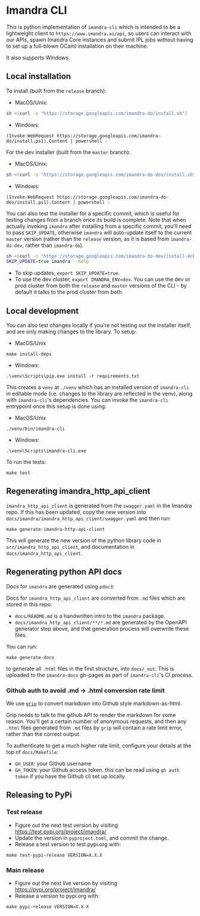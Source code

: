# Imandra CLI

This is python implementation of `imandra-cli` which is intended to be a lightweight client to `https://www.imandra.ai/api`, so users can interact with our APIs, spawn Imandra Core instances and submit IPL jobs without having to set up a full-blown OCaml installation on their machine.

It also supports Windows.

## Local installation

To install (built from the `release` branch):

- MacOS/Unix:
```sh
sh <(curl -s "https://storage.googleapis.com/imandra-do/install.sh")
```

- Windows:
```pwsh
(Invoke-WebRequest https://storage.googleapis.com/imandra-do/install.ps1).Content | powershell -
```

For the dev installer (built from the `master` branch):

- MacOS/Unix:
```sh
sh <(curl -s "https://storage.googleapis.com/imandra-do-dev/install.sh")
```

- Windows:
```pwsh
(Invoke-WebRequest https://storage.googleapis.com/imandra-do-dev/install.ps1).Content | powershell -
```

You can also test the installer for a specific commit, which is useful for testing changes from a branch once its build is complete. Note that when actually invoking `imandra` after installing from a specific commit, you'll need to pass `SKIP_UPDATE`, otherwise `imandra` will auto-update itself to the current `master` version (rather than the `release` version, as it is based from `imandra-do-dev`, rather than `imandra-do`).

```sh
sh <(curl -s "https://storage.googleapis.com/imandra-do-dev/install-4cbf479327f041ecbf543fa79969fcd94841e370.sh")
SKIP_UPDATE=true imandra --help
```

- To skip updates, `export SKIP_UPDATE=true`.
- To use the dev cluster, `export IMANDRA_ENV=dev`. You can use the dev or prod cluster from both the `release` and `master` versions of the CLI - by default it talks to the prod cluster from both.

## Local development

You can also test changes locally if you're not testing out the installer itself, and are only making changes to the library. To setup:

- MacOS/Unix
```
make install-deps
```
- Windows:
```
.\venv\Scripts\pip.exe install -r requirements.txt
```


This creates a `venv` at `./venv` which has an installed version of
`imandra-cli` in editable mode (i.e. changes to the library are reflected in the
venv), along with `imandra-cli`'s dependencies. You can invoke the `imandra-cli`
entrypoint once this setup is done using:

- MacOS/Unix
```
./venv/bin/imandra-cli
```
- Windows:
```
.\venv\Scripts\imandra-cli.exe
```


To run the tests:

```
make test
```

## Regenerating imandra_http_api_client

`imandra_http_api_client` is generated from the `swagger.yaml` in the Imandra repo. If this has been updated, copy the new version into `docs/imandra/imandra_http_api_client/swagger.yaml` and then run:

```
make generate-imandra-http-api-client
```

This will generate the new version of the python library code in `src/imandra_http_api_client`, and documentation in `docs/imandra_http_api_client`.

## Regenerating python API docs

Docs for `imandra` are generated using `pdoc3`:

Docs for `imandra_http_api_client` are converted from `.md` files which are
stored in this repo:

- `docs/README.md` is a handwritten intro to the `imandra` package.
- `docs/imandra_http_api_client/**/*.md` are generated by the OpenAPI generator step above, and that generation process will overwrite these files.

You can run:

```
make generate-docs
```

to generate all `.html` files in the first structure, into `docs/_out`. This is
uploaded to the `imandra-docs` gh-pages as part of `imandra-cli`'s CI process.

### Github auth to avoid .md -> .html conversion rate limit

We use [`grip`](https://github.com/joeyespo/grip) to convert markdown into
Github style markdown-as-html.

Grip needs to talk to the github API to render the markdown for some reason.
You'll get a certain number of anonymous requests, and then any `.html` files
generated from `.md` files by `grip` will contain a rate limit error, rather
than the correct output.

To authenticate to get a much higher rate limit, configure your details at the top of `docs/Makefile`:
- `GH_USER`: your Github username
- `GH_TOKEN`: your Github access token. this can be read using `gh auth token` if you have the Github cli set up locally.


## Releasing to PyPi

### Test release

- Figure out the next test version by visiting https://test.pypi.org/project/imandra/
- Update the version in `pyproject.toml`, and commit the change.
- Release a test version to test.pypi.org with:

```
make test-pypi-release VERSION=X.X.X
```

### Main release

- Figure out the next live version by visiting https://pypi.org/project/imandra/
- Release a version to pypi.org with:

```
make pypi-release VERSION=X.X.X
```
